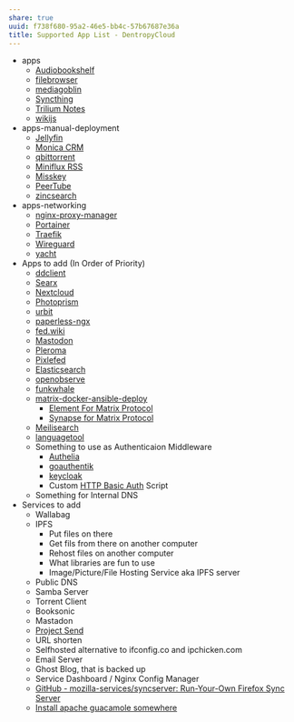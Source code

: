 ```yaml
---
share: true
uuid: f738f680-95a2-46e5-bb4c-57b67687e36a
title: Supported App List - DentropyCloud
---
```

* apps
	* [Audiobookshelf](/5c08983b-5976-421a-876a-f95474deb1d0)
	* [filebrowser](/97f7f800-4d3c-46cd-bfbf-cdc612ad54fe)
	* [mediagoblin](/d0573927-80c5-4128-bd20-5b13c7948572)
	* [Syncthing](/0c7e22a8-554b-4c34-8f0f-7f9b6e5b832f)
	* [Trilium Notes](/ac895e08-776c-4f91-86a6-5108e7634d3d)
	* [wikijs](/c7f4916b-aecb-4d00-a8e3-bb4908e1158d)
* apps-manual-deployment
	* [Jellyfin](/1a9e08bc-d62b-4b71-b8cd-2934244f03eb)
	* [Monica CRM](/b0fcf97c-1900-4a2f-9eb1-bae8ab6a2446)
	* [qbittorrent](/cde71128-c7c2-453b-8221-2ebc02a2f38e)
	* [Miniflux RSS](/0cf0803d-1a0f-4c50-9128-9ebbd8878757)
	* [Misskey](/f3ee7e01-776c-4d8f-9663-501eb3809b6d)
	* [PeerTube](/08d9e404-f112-4b56-9f95-05a2cd05800c)
	* [zincsearch](/f74bb2f2-c2aa-4209-88e2-db2d88206175)
* apps-networking
	* [nginx-proxy-manager](/5c347a60-b0fd-4797-993a-c0a6f0943dc9) 
	* [Portainer](/83cb8e38-fbaf-4366-9eb6-01c85ef1c5eb)
	* [Traefik](/3ef4b413-5629-48d7-802c-fb13ee5f5b24)
	* [Wireguard](/b04649d5-c9c1-4d05-bf04-15db21b3d393)
	* [yacht](/b5608c53-23ce-4b6e-b2b8-b765bef39638)
* Apps to add (In Order of Priority)
	* [ddclient](/ef2ee0c3-ed2e-4065-ac16-666f22d9f32a)
	* [Searx](/83df7227-4614-446f-9e70-f77c4030ddad)
	* [Nextcloud](/734650a9-17b5-48ce-9062-9201594ec7d2) 
	* [Photoprism](/dc1d6445-8b30-42be-bdaa-d385496cc882)
	* [urbit](/c88039ab-e567-4305-9e36-8cfa6440a5bd)
	* [paperless-ngx](/19725a3e-8636-4c91-99c5-4dbb01c9ccaf)
	* [fed.wiki](/40f68e77-3ab8-442e-85e0-e928b1ca2640)
	* [Mastodon](/fe6202ed-b5d6-4652-9e0f-637fd725327f)
	* [Pleroma](/36bc54ab-c3af-49dc-bdaf-77a8f76b3685)
	* [Pixlefed](/afd20046-7575-4ef8-a2cf-7a468b2301d4)
	* [Elasticsearch](/c694e2b4-07dc-46ab-9cc0-e918eb21246e)
	* [openobserve](/afd34891-bd19-484b-a122-57b34254f6e6)
	* [funkwhale](/be392fed-f2a8-406a-ab76-030536ca1c7f)
	* [matrix-docker-ansible-deploy](/91a662b1-7fbf-41bc-a413-8a2866d6ba41)
		* [Element For Matrix Protocol](/9158b8fa-8cd1-4fe7-af66-8f4cccde3c79)
		* [Synapse for Matrix Protocol](/54fe7bec-84b3-482e-ba8f-24c47286934e)
	* [Meilisearch](/91735b8b-9efc-4e78-97ab-254ee418a01e)
	* [languagetool](/c0261b8e-ce72-4d26-aadb-29b7159c42f2)
	* Something to use as Authenticaion Middleware
		* [Authelia](/351b5ef8-761e-4e55-b00f-053170071ab7) 
		* [goauthentik](/d104a659-7720-4cd7-a633-c375b65fe416)
		* [keycloak](/147f06cb-f6ca-4346-9099-cd804486147d)
		* Custom [HTTP Basic Auth](/627cbfea-af5a-4dbf-b92a-b760c2d98d37) Script 
	* Something for Internal DNS
* Services to add
    *   Wallabag
    *   IPFS
        *   Put files on there
        *   Get fils from there on another computer
        *   Rehost files on another computer
        *   What libraries are fun to use
        *   Image/Picture/File Hosting Service aka IPFS server
    *   Public DNS
    *   Samba Server
    *   Torrent Client
    *   Booksonic
    *   Mastadon
    *   [Project Send](https://fleet.linuxserver.io/image?name=linuxserver/projectsend)
    *   URL shorten
    *   Selfhosted alternative to ifconfig.co and ipchicken.com
    *   Email Server
    *   Ghost Blog, that is backed up
    *   Service Dashboard / Nginx Config Manager
    *   [GitHub - mozilla-services/syncserver: Run-Your-Own Firefox Sync Server](https://github.com/mozilla-services/syncserver)
    *   [Install apache guacamole somewhere](https://guacamole.apache.org/)